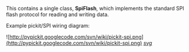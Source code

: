 This contains a single class, **SpiFlash**, which implements the standard SPI flash protocol for reading and writing data.

Example pickit/SPI wiring diagram:

![http://pypickit.googlecode.com/svn/wiki/pickit-spi.png](http://pypickit.googlecode.com/svn/wiki/pickit-spi.png)
_[svg](http://pypickit.googlecode.com/svn/wiki/pickit-spi.svg)_
